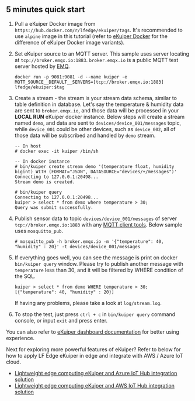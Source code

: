 ## 5 minutes quick start

1. Pull a eKuiper Docker image from `https://hub.docker.com/r/lfedge/ekuiper/tags`. It's recommended to use `alpine` image in this tutorial (refer to [eKuiper Docker](https://hub.docker.com/r/lfedge/ekuiper) for the difference of eKuiper Docker image variants). 

2. Set eKuiper source to an MQTT server. This sample uses server locating at `tcp://broker.emqx.io:1883`. `broker.emqx.io` is a public MQTT test server hosted by [EMQ](https://www.emqx.io).

   ```shell
   docker run -p 9081:9081 -d --name kuiper -e MQTT_SOURCE__DEFAULT__SERVERS=[tcp://broker.emqx.io:1883] lfedge/ekuiper:$tag
   ```

3. Create a stream - the stream is your stream data schema, similar to table definition in database. Let's say the temperature & humidity data are sent to `broker.emqx.io`, and those data will be processed in your **LOCAL RUN** eKuiper docker instance.  Below steps will create a stream named `demo`, and data are sent to `devices/device_001/messages` topic, while `device_001` could be other devices, such as `device_002`, all of those data will be subscribed and handled by `demo` stream.

   ```shell
   -- In host
   # docker exec -it kuiper /bin/sh
   
   -- In docker instance
   # bin/kuiper create stream demo '(temperature float, humidity bigint) WITH (FORMAT="JSON", DATASOURCE="devices/+/messages")'
   Connecting to 127.0.0.1:20498...
   Stream demo is created.
   
   # bin/kuiper query
   Connecting to 127.0.0.1:20498...
   kuiper > select * from demo where temperature > 30;
   Query was submit successfully.
   
   ```

4. Publish sensor data to topic `devices/device_001/messages` of server `tcp://broker.emqx.io:1883` with any [MQTT client tools](https://medium.com/@emqtt/mqtt-client-tools-215ff7a17ad). Below sample uses `mosquitto_pub`. 

   ```shell
   # mosquitto_pub -h broker.emqx.io -m '{"temperature": 40, "humidity" : 20}' -t devices/device_001/messages
   ```

5. If everything goes well,  you can see the message is print on docker `bin/kuiper query` window. Please try to publish another message with `temperature` less than 30, and it will be filtered by WHERE condition of the SQL. 

   ```
   kuiper > select * from demo WHERE temperature > 30;
   [{"temperature": 40, "humidity" : 20}]
   ```

   If having any problems, please take a look at `log/stream.log`.

6. To stop the test, just press `ctrl + c` in `bin/kuiper query` command console, or input `exit` and press enter.

You can also refer to [eKuiper dashboard documentation](https://github.com/lf-edge/ekuiper/blob/master/docs/en_US/operation/manager-ui/overview.md) for better using experience.

Next for exploring more powerful features of eKuiper? Refer to below for how to apply LF Edge eKuiper in edge and integrate with AWS / Azure IoT cloud.

   - [Lightweight edge computing eKuiper and Azure IoT Hub integration solution](https://www.emqx.io/blog/85) 
   - [Lightweight edge computing eKuiper and AWS IoT Hub integration solution](https://www.emqx.io/blog/88)
